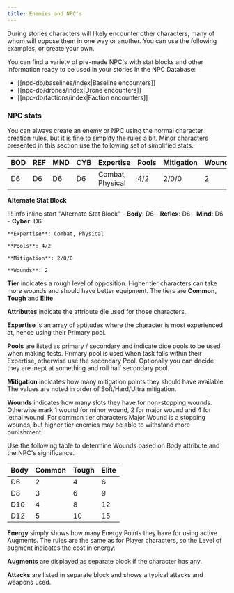 ```yaml
---
title: Enemies and NPC's
---
```

During stories characters will likely encounter other characters, many of whom will oppose them in one way or another. You can use the following examples, or create your own.

You can find a variety of pre-made NPC's with stat blocks and other information ready to be used in your stories in the NPC Database:

- [[npc-db/baselines/index|Baseline encounters]]
- [[npc-db/drones/index|Drone encounters]]
- [[npc-db/factions/index|Faction encounters]]

### NPC stats
You can always create an enemy or NPC using the normal character creation rules, but it is fine to simplify the rules a bit. Minor characters presented in this section use the following set of simplified stats.

| BOD | REF | MND | CYB | Expertise        | Pools | Mitigation | Wounds |
| :-- | :-- | :-- | :-- | :--------------- | :---- | :--------- | ------ |
| D6  | D6  | D6  | D6  | Combat, Physical | 4/2   | 2/0/0      | 2      |

**Alternate Stat Block**

!!! info inline start "Alternate Stat Block"
	- **Body**: D6
	- **Reflex**: D6
	- **Mind**: D6
	- **Cyber**: D6

	**Expertise**: Combat, Physical
	
	**Pools**: 4/2
	
	**Mitigation**: 2/0/0
	
	**Wounds**: 2
	


**Tier** indicates a rough level of opposition. Higher tier characters can take more wounds and should have better equipment. The tiers are **Common**, **Tough** and **Elite**.

**Attributes** indicate the attribute die used for those characters.

**Expertise** is an array of aptitudes where the character is most experienced at, hence using their Primary pool.

**Pools** are listed as primary / secondary and indicate dice pools to be used when making tests. Primary pool is used when task falls within their Expertise, otherwise use the secondary Pool. Optionally you can decide they are inept at something and roll half secondary pool.

**Mitigation** indicates how many mitigation points they should have available. The values are noted in order of Soft/Hard/Ultra mitigation.

**Wounds** indicates how many slots they have for non-stopping wounds. Otherwise mark 1 wound for minor wound, 2 for major wound and 4 for lethal wound. For common tier characters Major Wound is a stopping wounds, but higher tier enemies may be able to withstand more punishment.

Use the following table to determine Wounds based on Body attribute and the NPC's significance.

| Body | Common | Tough | Elite |
| ---- | ------ | ----- | ----- |
| D6   | 2      | 4     | 6     |
| D8   | 3      | 6     | 9     |
| D10  | 4      | 8     | 12    |
| D12  | 5      | 10    | 15    |

**Energy** simply shows how many Energy Points they have for using active Augments. The rules are the same as for Player characters, so the Level of augment indicates the cost in energy.

**Augments** are displayed as separate block if the character has any.

**Attacks** are listed in separate block and shows a typical attacks and weapons used.